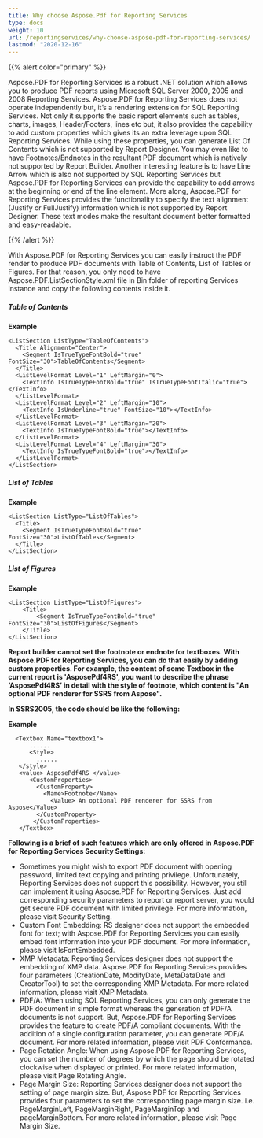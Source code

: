 ```yaml
---
title: Why choose Aspose.Pdf for Reporting Services
type: docs
weight: 10
url: /reportingservices/why-choose-aspose-pdf-for-reporting-services/
lastmod: "2020-12-16"
---
```


{{% alert color="primary" %}}

Aspose.PDF for Reporting Services is a robust .NET solution which allows you to produce PDF reports using Microsoft SQL Server 2000, 2005 and 2008 Reporting Services. Aspose.PDF for Reporting Services does not operate independently but, it’s a rendering extension for SQL Reporting Services. Not only it supports the basic report elements such as tables, charts, images, Header/Footers, lines etc but, it also provides the capability to add custom properties which gives its an extra leverage upon SQL Reporting Services. While using these properties, you can generate List Of Contents which is not supported by Report Designer. You may even like to have Footnotes/Endnotes in the resultant PDF document which is natively not supported by Report Builder. Another interesting feature is to have Line Arrow which is also not supported by SQL Reporting Services but Aspose.PDF for Reporting Services can provide the capability to add arrows at the beginning or end of the line element. More along, Aspose.PDF for Reporting Services provides the functionality to specify the text alignment (Justify or FullJustify) information which is not supported by Report Designer. These text modes make the resultant document better formatted and easy-readable.

{{% /alert %}}

With Aspose.PDF for Reporting Services you can easily instruct the PDF render to produce PDF documents with Table of Contents, List of Tables or Figures. For that reason, you only need to have Aspose.PDF.ListSectionStyle.xml file in Bin folder of reporting Services instance and copy the following contents inside it.

##### ***Table of Contents***
**Example**
```
<ListSection ListType="TableOfContents"> 
  <Title Alignment="Center"> 
    <Segment IsTrueTypeFontBold="true" FontSize="30">TableOfContents</Segment> 
  </Title>
  <ListLevelFormat Level="1" LeftMargin="0"> 
    <TextInfo IsTrueTypeFontBold="true" IsTrueTypeFontItalic="true"></TextInfo> 
  </ListLevelFormat>
  <ListLevelFormat Level="2" LeftMargin="10"> 
    <TextInfo IsUnderline="true" FontSize="10"></TextInfo> 
  </ListLevelFormat>
  <ListLevelFormat Level="3" LeftMargin="20">
    <TextInfo IsTrueTypeFontBold="true"></TextInfo> 
  </ListLevelFormat> 
  <ListLevelFormat Level="4" LeftMargin="30"> 
    <TextInfo IsTrueTypeFontBold="true"></TextInfo> 
  </ListLevelFormat> 
</ListSection>
```

##### ***List of Tables*** 
**Example** 
```
<ListSection ListType="ListOfTables">
  <Title>
    <Segment IsTrueTypeFontBold="true" FontSize="30">ListOfTables</Segment> 
  </Title> 
</ListSection>
```
##### ***List of Figures***
**Example**
```
<ListSection ListType="ListOfFigures"> 
    <Title>
        <Segment IsTrueTypeFontBold="true" FontSize="30">ListOfFigures</Segment> 
    </Title>
</ListSection> 
```

**Report builder cannot set the footnote or endnote for textboxes. With Aspose.PDF for Reporting Services, you can do that easily by adding custom properties. For example, the content of some Textbox in the current report is 'AsposePdf4RS', you want to describe the phrase ‘AsposePdf4RS’ in detail with the style of footnote, which content is "An optional PDF renderer for SSRS from Aspose".**

**In SSRS2005, the code should be like the following:**

**Example**
```
  <Textbox Name="textbox1"> 
      ......
      <Style> 
        ...... 
   </style>
   <value> AsposePdf4RS </value> 
      <CustomProperties>
        <CustomProperty>
          <Name>Footnote</Name>
            <Value> An optional PDF renderer for SSRS from Aspose</Value> 
        </CustomProperty>
       </CustomProperties> 
   </Textbox> 
```

   **Following is a brief of such features which are only offered in Aspose.PDF for Reporting Services Security Settings:**

  * Sometimes you might wish to export PDF document with opening password, limited text copying and printing privilege. Unfortunately, Reporting Services does not support this possibility. However, you still can implement it using Aspose.PDF for Reporting Services. Just add corresponding security parameters to report or report server, you would get secure PDF document with limited privilege. For more information, please visit Security Setting.  
  * Custom Font Embedding: RS designer does not support the embedded font for text; with Aspose.PDF for Reporting Services you can easily embed font information into your PDF document. For more information, please visit IsFontEmbedded.
  * XMP Metadata: Reporting Services designer does not support the embedding of XMP data. Aspose.PDF for Reporting Services provides four parameters (CreationDate, ModifyDate, MetaDataDate and CreatorTool) to set the corresponding XMP Metadata. For more related information, please visit XMP Metadata.
  * PDF/A: When using SQL Reporting Services, you can only generate the PDF document in simple format whereas the generation of PDF/A documents is not support. But, Aspose.PDF for Reporting Services provides the feature to create PDF/A compliant documents. With the addition of a single configuration parameter, you can generate PDF/A document. For more related information, please visit PDF Conformance.
  * Page Rotation Angle: When using Aspose.PDF for Reporting Services, you can set the number of degrees by which the page should be rotated clockwise when displayed or printed. For more related information, please visit Page Rotating Angle.
  * Page Margin Size: Reporting Services designer does not support the setting of page margin size. But, Aspose.PDF for Reporting Services provides four parameters to set the corresponding page margin size. i.e. PageMarginLeft, PageMarginRight, PageMarginTop and pageMarginBottom. For more related information, please visit Page Margin Size.
